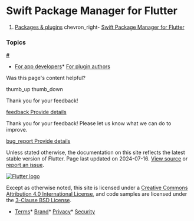 Swift Package Manager for Flutter
=================================

1. [Packages & plugins](/packages-and-plugins) chevron\_right- [Swift Package Manager for Flutter](/packages-and-plugins/swift-package-manager)

### Topics

[#](#topics)

* [For app developers](/packages-and-plugins/swift-package-manager/for-app-developers)* [For plugin authors](/packages-and-plugins/swift-package-manager/for-plugin-authors)

Was this page's content helpful?

thumb\_up thumb\_down

Thank you for your feedback!

 [feedback Provide details](https://github.com/flutter/website/issues/new?template=1_page_issue.yml&&page-url=https://docs.flutter.dev/packages-and-plugins/swift-package-manager/&page-source=https://github.com/flutter/website/tree/main/src/content/packages-and-plugins/swift-package-manager/index.md)

Thank you for your feedback! Please let us know what we can do to improve.

 [bug\_report Provide details](https://github.com/flutter/website/issues/new?template=1_page_issue.yml&&page-url=https://docs.flutter.dev/packages-and-plugins/swift-package-manager/&page-source=https://github.com/flutter/website/tree/main/src/content/packages-and-plugins/swift-package-manager/index.md)

Unless stated otherwise, the documentation on this site reflects the latest stable version of Flutter. Page last updated on 2024-07-16. [View source](https://github.com/flutter/website/tree/main/src/content/packages-and-plugins/swift-package-manager/index.md) or [report an issue](https://github.com/flutter/website/issues/new?template=1_page_issue.yml&&page-url=https://docs.flutter.dev/packages-and-plugins/swift-package-manager/&page-source=https://github.com/flutter/website/tree/main/src/content/packages-and-plugins/swift-package-manager/index.md "Report an issue with this page").

[![Flutter logo](/assets/images/branding/flutter/logo+text/horizontal/white.svg)](https://flutter.dev)

Except as otherwise noted, this site is licensed under a [Creative Commons Attribution 4.0 International License](https://creativecommons.org/licenses/by/4.0/), and code samples are licensed under the [3-Clause BSD License](https://opensource.org/licenses/BSD-3-Clause).

* [Terms](/tos "Terms of use")* [Brand](/brand "Brand usage guidelines")* [Privacy](https://policies.google.com/privacy "Privacy policy")* [Security](/security "Security philosophy and practices")

   